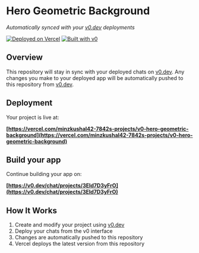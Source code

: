 # Hero Geometric Background

*Automatically synced with your [v0.dev](https://v0.dev) deployments*

[![Deployed on Vercel](https://img.shields.io/badge/Deployed%20on-Vercel-black?style=for-the-badge&logo=vercel)](https://vercel.com/minzkushal42-7842s-projects/v0-hero-geometric-background)
[![Built with v0](https://img.shields.io/badge/Built%20with-v0.dev-black?style=for-the-badge)](https://v0.dev/chat/projects/3Eld7D3yFrO)

## Overview

This repository will stay in sync with your deployed chats on [v0.dev](https://v0.dev).
Any changes you make to your deployed app will be automatically pushed to this repository from [v0.dev](https://v0.dev).

## Deployment

Your project is live at:

**[https://vercel.com/minzkushal42-7842s-projects/v0-hero-geometric-background](https://vercel.com/minzkushal42-7842s-projects/v0-hero-geometric-background)**

## Build your app

Continue building your app on:

**[https://v0.dev/chat/projects/3Eld7D3yFrO](https://v0.dev/chat/projects/3Eld7D3yFrO)**

## How It Works

1. Create and modify your project using [v0.dev](https://v0.dev)
2. Deploy your chats from the v0 interface
3. Changes are automatically pushed to this repository
4. Vercel deploys the latest version from this repository